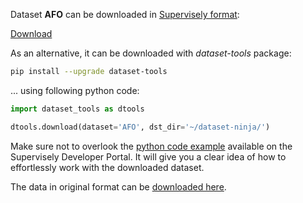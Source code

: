 Dataset **AFO** can be downloaded in [Supervisely format](https://developer.supervisely.com/api-references/supervisely-annotation-json-format):

 [Download](https://assets.supervisely.com/supervisely-supervisely-assets-public/teams_storage/S/X/Gt/3SWRFg7UDJTVaXM1LVB18mFpPJ1JyTiOzapmjJWPoO1OSCiyhqzjLmNjRBA0N1OdcNX0QrTS0hXhTRnxLbn2xwcuViF68a9tTZxYYGpkIqj4ZizRgnOBzsLpygzP.tar)

As an alternative, it can be downloaded with *dataset-tools* package:
``` bash
pip install --upgrade dataset-tools
```

... using following python code:
``` python
import dataset_tools as dtools

dtools.download(dataset='AFO', dst_dir='~/dataset-ninja/')
```
Make sure not to overlook the [python code example](https://developer.supervisely.com/getting-started/python-sdk-tutorials/iterate-over-a-local-project) available on the Supervisely Developer Portal. It will give you a clear idea of how to effortlessly work with the downloaded dataset.

The data in original format can be [downloaded here](https://www.kaggle.com/datasets/jangsienicajzkowy/afo-aerial-dataset-of-floating-objects/download?datasetVersionNumber=1).